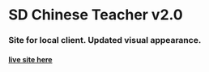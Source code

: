 # SD Chinese Teacher v2.0

### Site for local client. Updated visual appearance.

#### [live site here](https://www.sdchineseteacher.com/)
